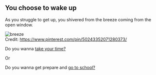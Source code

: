 ## You choose to wake up

As you struggle to get up, you shivered from the breeze coming from the open window.

![breeze](../image/breeze.jpeg)  
Credit: https://www.pinterest.com/pin/50243352071280373/

Do you wanna [take your time?](choice1/taketime.md)

Or

Do you wanna get prepare and [go to school?](choice2/school.md)